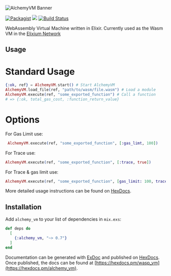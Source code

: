 ![AlchemyVM Banner](https://s3-us-west-2.amazonaws.com/elixium-assets/alchemyvm.png)

[![Packagist](https://img.shields.io/badge/license-MIT-blue.svg)]()
[![](https://img.shields.io/hexpm/v/wasp_vm.svg)](https://hex.pm/packages/alchemy_vm)
[![Build Status](https://travis-ci.org/ElixiumNetwork/AlchemyVM.svg?branch=master)](https://travis-ci.org/ElixiumNetwork/AlchemyVM)

WebAssembly Virtual Machine written in Elixir. Currently used as the Wasm VM in
the [Elixium Network](https://www.elixiumnetwork.org)

## Usage

# Standard Usage
```elixir
{:ok, ref} = AlchemyVM.start() # Start AlchemyVM
AlchemyVM.load_file(ref, "path/to/wasm/file.wasm") # Load a module
AlchemyVM.execute(ref, "some_exported_function") # Call a function
# => {:ok, total_gas_cost, :function_return_value}
```

# Options
For Gas Limit use:
``` elixir
 AlchemyVM.execute(ref, "some_exported_function", [:gas_limt, 100])
 ```

For Trace use:
```elixir
AlchemyVM.execute(ref, "some_exported_function", [:trace, true])
```

For Trace & gas limit use:
```elixir
AlchemyVM.execute(ref, "some_exported_function", [gas_limit: 100, trace: true])
```

More detailed usage instructions can be found on [HexDocs](https://hexdocs.pm/alchemy_vm/0.8.0/AlchemyVM.html#execute/4-usage).

## Installation

Add `alchemy_vm` to your list of dependencies in `mix.exs`:

```elixir
def deps do
  [
    {:alchemy_vm, "~> 0.7"}
  ]
end
```

Documentation can be generated with [ExDoc](https://github.com/elixir-lang/ex_doc)
and published on [HexDocs](https://hexdocs.pm). Once published, the docs can
be found at [https://hexdocs.pm/wasp_vm](https://hexdocs.pm/alchemy_vm).
